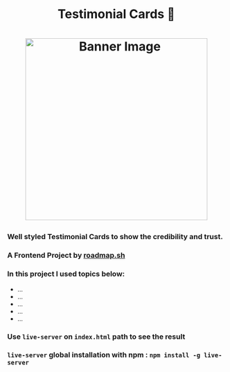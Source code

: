<h1 align="center">Testimonial Cards 📝<h1>
<p align="center">
<img align="center" width="420px" src="" alt="Banner Image">
</p>

### Well styled Testimonial Cards to show the credibility and trust.

### A Frontend Project by [roadmap.sh](https://roadmap.sh/frontend/projects)

### In this project I used topics below:

-   ...
-   ...
-   ...
-   ...
-   ...

### Use `live-server` on `index.html` path to see the result

### `live-server` global installation with npm : `npm install -g live-server`

